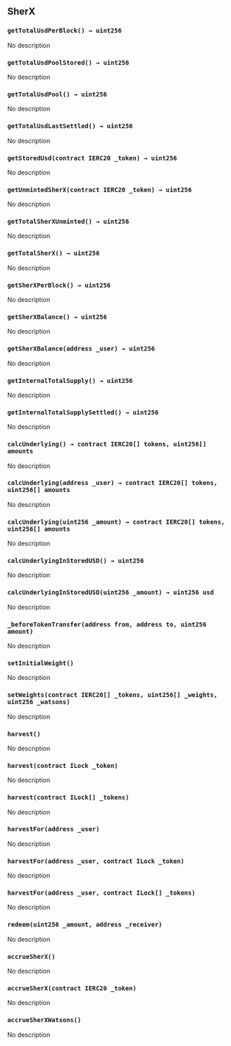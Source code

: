 ## SherX

### `getTotalUsdPerBlock() → uint256`

No description

### `getTotalUsdPoolStored() → uint256`

No description

### `getTotalUsdPool() → uint256`

No description

### `getTotalUsdLastSettled() → uint256`

No description

### `getStoredUsd(contract IERC20 _token) → uint256`

No description

### `getUnmintedSherX(contract IERC20 _token) → uint256`

No description

### `getTotalSherXUnminted() → uint256`

No description

### `getTotalSherX() → uint256`

No description

### `getSherXPerBlock() → uint256`

No description

### `getSherXBalance() → uint256`

No description

### `getSherXBalance(address _user) → uint256`

No description

### `getInternalTotalSupply() → uint256`

No description

### `getInternalTotalSupplySettled() → uint256`

No description

### `calcUnderlying() → contract IERC20[] tokens, uint256[] amounts`

No description

### `calcUnderlying(address _user) → contract IERC20[] tokens, uint256[] amounts`

No description

### `calcUnderlying(uint256 _amount) → contract IERC20[] tokens, uint256[] amounts`

No description

### `calcUnderlyingInStoredUSD() → uint256`

No description

### `calcUnderlyingInStoredUSD(uint256 _amount) → uint256 usd`

No description

### `_beforeTokenTransfer(address from, address to, uint256 amount)`

No description

### `setInitialWeight()`

No description

### `setWeights(contract IERC20[] _tokens, uint256[] _weights, uint256 _watsons)`

No description

### `harvest()`

No description

### `harvest(contract ILock _token)`

No description

### `harvest(contract ILock[] _tokens)`

No description

### `harvestFor(address _user)`

No description

### `harvestFor(address _user, contract ILock _token)`

No description

### `harvestFor(address _user, contract ILock[] _tokens)`

No description

### `redeem(uint256 _amount, address _receiver)`

No description

### `accrueSherX()`

No description

### `accrueSherX(contract IERC20 _token)`

No description

### `accrueSherXWatsons()`

No description
